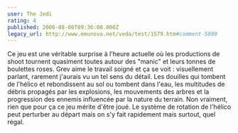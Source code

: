 ```yaml
---
user: The Jedi
rating: 4
published: 2006-08-06T09:36:00.000Z
legacy_url: http://www.emunova.net/veda/test/1579.htm#comment-5880
---
```

Ce jeu est une véritable surprise à l'heure actuelle où les productions de shoot tournent quasiment toutes autour des "manic" et leurs tonnes de boulettes roses.
Grev aime le travail soigné et ça se voit : visuellement parlant, rarement j'aurais vu un tel sens du détail. Les douilles qui tombent de l'hélico et rebondissent au sol ou tombent dans l'eau, les multitudes de débris propagés par les explosions, les mouvements des arbres et la progression des ennemis influencée par la nature du terrain. Non vraiment, rien que pour ça ce jeu mérite d'être joué.
Le système de rotation de l'hélico peut perturber au départ mais on s'y fait rapidement mais surtout, quel régal.